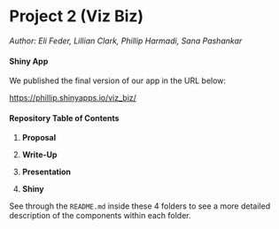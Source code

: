 # Project 2 (Viz Biz)

*Author: Eli Feder, Lillian Clark, Phillip Harmadi, Sana Pashankar*

#### Shiny App

We published the final version of our app in the URL below:

https://phillip.shinyapps.io/viz_biz/

#### Repository Table of Contents

1. **Proposal**

2. **Write-Up**

3. **Presentation**

4. **Shiny**

See through the `README.md` inside these 4 folders to see a more detailed description
of the components within each folder.

